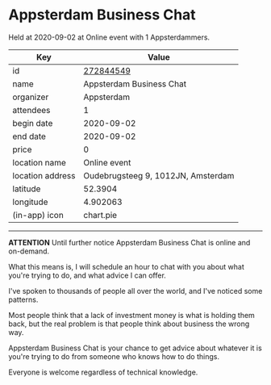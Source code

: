 # Appsterdam Business Chat
Held at 2020-09-02 at Online event with 1 Appsterdammers.
        
|Key|Value
|---|---|
|id|[272844549](https://www.meetup.com/appsterdam/events/272844549/)|
|name|Appsterdam Business Chat|
|organizer|Appsterdam|
|attendees|1|
|begin date|2020-09-02|
|end date|2020-09-02|
|price|0|
|location name|Online event|
|location address|Oudebrugsteeg 9, 1012JN, Amsterdam|
|latitude|52.3904|
|longitude|4.902063|
|(in-app) icon|chart.pie|

---

**ATTENTION** Until further notice Appsterdam Business Chat is online and on-demand.

What this means is, I will schedule an hour to chat with you about what you're trying to do, and what advice I can offer.

I've spoken to thousands of people all over the world, and I've noticed some patterns.

Most people think that a lack of investment money is what is holding them back, but the real problem is that people think about business the wrong way.

Appsterdam Business Chat is your chance to get advice about whatever it is you're trying to do from someone who knows how to do things.

Everyone is welcome regardless of technical knowledge.



